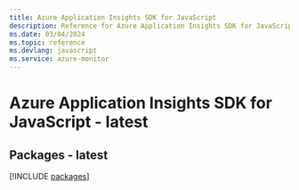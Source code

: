 ```yaml
---
title: Azure Application Insights SDK for JavaScript
description: Reference for Azure Application Insights SDK for JavaScript
ms.date: 03/04/2024
ms.topic: reference
ms.devlang: javascript
ms.service: azure-monitor
---
```

# Azure Application Insights SDK for JavaScript - latest
## Packages - latest
[!INCLUDE [packages](application-insights-index.md)]